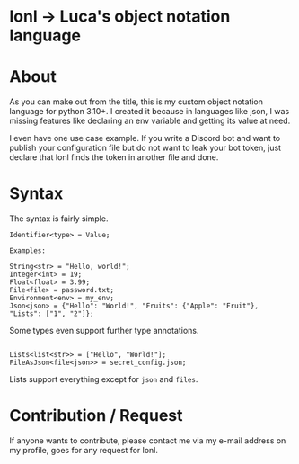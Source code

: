 # lonl -> Luca's object notation language

# About 
As you can make out from the title, this is my custom object notation language for python 3.10+.
I created it because in languages like json, I was missing features like declaring an env variable
and getting its value at need. 

I even have one use case example. If you write a Discord bot and want to publish your configuration 
file but do not want to leak your bot token, just declare that lonl finds the token in another file 
and done.

# Syntax

The syntax is fairly simple. 
```
Identifier<type> = Value;

Examples:

String<str> = "Hello, world!";
Integer<int> = 19;
Float<float> = 3.99;
File<file> = password.txt;
Environment<env> = my_env;
Json<json> = {"Hello": "World!", "Fruits": {"Apple": "Fruit"}, "Lists": ["1", "2"]};
```

Some types even support further type annotations. 
```

Lists<list<str>> = ["Hello", "World!"];
FileAsJson<file<json>> = secret_config.json;
```

Lists support everything except for `json` and `files`.

# Contribution / Request 

If anyone wants to contribute, please contact me via my e-mail address on my profile, 
goes for any request for lonl.